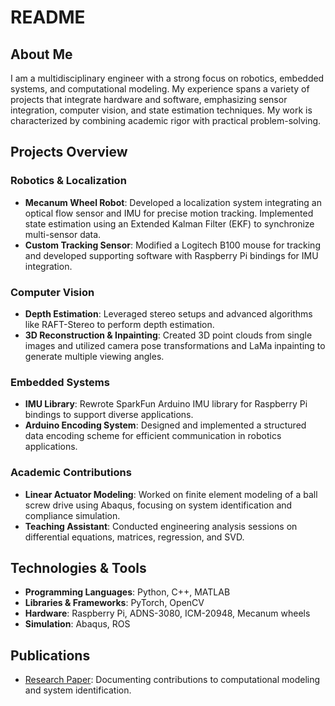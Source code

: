 # README

## About Me

I am a multidisciplinary engineer with a strong focus on robotics, embedded systems, and computational modeling. My experience spans a variety of projects that integrate hardware and software, emphasizing sensor integration, computer vision, and state estimation techniques. My work is characterized by combining academic rigor with practical problem-solving.

## Projects Overview

### Robotics & Localization
- **Mecanum Wheel Robot**: Developed a localization system integrating an optical flow sensor and IMU for precise motion tracking. Implemented state estimation using an Extended Kalman Filter (EKF) to synchronize multi-sensor data.  
- **Custom Tracking Sensor**: Modified a Logitech B100 mouse for tracking and developed supporting software with Raspberry Pi bindings for IMU integration.

### Computer Vision
- **Depth Estimation**: Leveraged stereo setups and advanced algorithms like RAFT-Stereo to perform depth estimation.  
- **3D Reconstruction & Inpainting**: Created 3D point clouds from single images and utilized camera pose transformations and LaMa inpainting to generate multiple viewing angles.

### Embedded Systems
- **IMU Library**: Rewrote SparkFun Arduino IMU library for Raspberry Pi bindings to support diverse applications.  
- **Arduino Encoding System**: Designed and implemented a structured data encoding scheme for efficient communication in robotics applications.

### Academic Contributions
- **Linear Actuator Modeling**: Worked on finite element modeling of a ball screw drive using Abaqus, focusing on system identification and compliance simulation.  
- **Teaching Assistant**: Conducted engineering analysis sessions on differential equations, matrices, regression, and SVD.  

## Technologies & Tools
- **Programming Languages**: Python, C++, MATLAB
- **Libraries & Frameworks**: PyTorch, OpenCV
- **Hardware**: Raspberry Pi, ADNS-3080, ICM-20948, Mecanum wheels
- **Simulation**: Abaqus, ROS

## Publications
- [Research Paper](https://doi.org/10.48550/arXiv.2410.01102): Documenting contributions to computational modeling and system identification.
